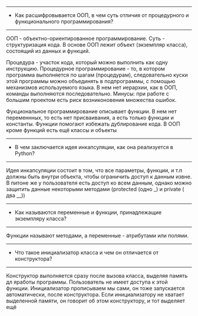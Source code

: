 ***
*  Как расшифровывается ООП, в чем суть отличия от процедурного и функционального программирования?
*** 
ООП - объектно-ориентированное программирование. Суть - структуризация кода. В основе ООП лежит объект (экземпляр класса), состоящий из данных и функций.  

Процедура - участок кода, который можно выполнить как одну инструкцию. 
Процедурное программирование - то, в котором программа выполняется по шагам (процедурам), следовательно куски этой программы можно объединять в подпрограммы, с помощью механизмов используемого языка. В нем нет иерархии, как в ООП, команды выполняются последовательно. Минусы: при работе с большим проектом есть риск возниконовения множества ошибок.

Фукциональное программирование описывает функции. В нем нет переменнных, то есть нет присваивания, а есть только функции и константы.
Функции помогают избежать дублирование кода. В ООП кроме функций есть ещё классы и объекты
***
* В чем заключается идея инкапсуляции, как она реализуется в Python?
***
Идея инкапсуляции состоит в том, что все параметры, функции, и т.п должны быть внутри объекта, чтобы ограничить доступ к данным извне.
В питоне же у пользователя есть доступ ко всем данным, однако можно защитить данные некоторыми методами (protected (одно _) и private ( два __))
***
* Как называются переменные и функции, принадлежащие экземпляру класса?
***
Функции называют методами, а переменные - атрибутами или полями.
***
* Что такое инициализатор класса и чем он отличается от конструктора?
***
Конструктор выполняется сразу после вызова класса, выделяя память дл яработы программы. Пользователь не имеет доступа к этой функции. Инициализатор прописываем мы сами, он тоже запускается автоматически, после конструктора. Если инициализатору не хватает выделенной памяти, он говорит об этом конструктору, и тот выделяет ещё